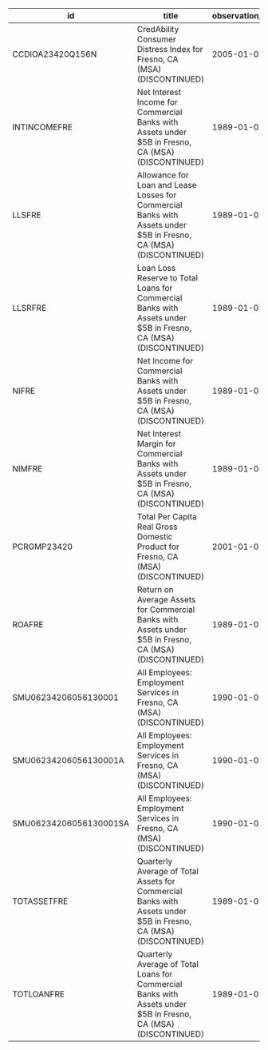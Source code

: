 | id                     | title                                                                                                             | observation_start   | observation_end   |
|------------------------|-------------------------------------------------------------------------------------------------------------------|---------------------|-------------------|
| CCDIOA23420Q156N       | CredAbility Consumer Distress Index for Fresno, CA (MSA) (DISCONTINUED)                                           | 2005-01-01          | 2013-01-01        |
| INTINCOMEFRE           | Net Interest Income for Commercial Banks with Assets under $5B in Fresno, CA (MSA) (DISCONTINUED)                 | 1989-01-01          | 2020-07-01        |
| LLSFRE                 | Allowance for Loan and Lease Losses for Commercial Banks with Assets under $5B in Fresno, CA (MSA) (DISCONTINUED) | 1989-01-01          | 2020-07-01        |
| LLSRFRE                | Loan Loss Reserve to Total Loans for Commercial Banks with Assets under $5B in Fresno, CA (MSA) (DISCONTINUED)    | 1989-01-01          | 2020-07-01        |
| NIFRE                  | Net Income for Commercial Banks with Assets under $5B in Fresno, CA (MSA) (DISCONTINUED)                          | 1989-01-01          | 2020-07-01        |
| NIMFRE                 | Net Interest Margin for Commercial Banks with Assets under $5B in Fresno, CA (MSA) (DISCONTINUED)                 | 1989-01-01          | 2020-07-01        |
| PCRGMP23420            | Total Per Capita Real Gross Domestic Product for Fresno, CA (MSA) (DISCONTINUED)                                  | 2001-01-01          | 2017-01-01        |
| ROAFRE                 | Return on Average Assets for Commercial Banks with Assets under $5B in Fresno, CA (MSA) (DISCONTINUED)            | 1989-01-01          | 2020-07-01        |
| SMU06234206056130001   | All Employees: Employment Services in Fresno, CA (MSA) (DISCONTINUED)                                             | 1990-01-01          | 2014-12-01        |
| SMU06234206056130001A  | All Employees: Employment Services in Fresno, CA (MSA) (DISCONTINUED)                                             | 1990-01-01          | 2013-01-01        |
| SMU06234206056130001SA | All Employees: Employment Services in Fresno, CA (MSA) (DISCONTINUED)                                             | 1990-01-01          | 2014-12-01        |
| TOTASSETFRE            | Quarterly Average of Total Assets for Commercial Banks with Assets under $5B in Fresno, CA (MSA) (DISCONTINUED)   | 1989-01-01          | 2020-07-01        |
| TOTLOANFRE             | Quarterly Average of Total Loans for Commercial Banks with Assets under $5B in Fresno, CA (MSA) (DISCONTINUED)    | 1989-01-01          | 2020-07-01        |